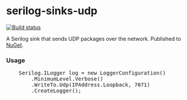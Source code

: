 # serilog-sinks-udp

[![Build status](https://ci.appveyor.com/api/projects/status/p7gx5eltx8u0op7d?svg=true)](https://ci.appveyor.com/project/FantasticFiasco/serilog-sinks-udp)

A Serilog sink that sends UDP packages over the network. Published to [NuGet](https://www.nuget.org/packages/serilog.sinks.udp).

### Usage

<pre>
    Serilog.ILogger log = new LoggerConfiguration()
        .MinimumLevel.Verbose()
        .WriteTo.Udp(IPAddress.Loopback, 7071)
        .CreateLogger();
</pre>